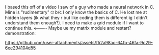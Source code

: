 I based this off of a video I saw of a guy who made a neural network in C. Mine is "rudimentary" 🤓 b/c I only know the basics of C. He lost me at hidden layers (ik what they r but like coding them is different ig I didn't understand them enough?). I need to make a grid module if I want to continue this. <---- Maybe ue my matrix module and restart?
demonstration:




https://github.com/user-attachments/assets/f52a98ac-64fb-46fa-9c29-6ee294104d55

